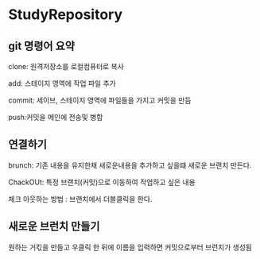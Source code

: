 # StudyRepository

## git 명령어 요약

clone: 원격저장소를 로컬컴퓨터로 복사

add: 스테이지 영역에 작업 파일 추가

commit: 세이브, 스테이지 영역에 파일들을 가지고  커밋을 만듬

push:커밋을 메인에 전송및 병합

## 연결하기 
brunch: 기존 내용을 유지한채 새로운내용을 추가하고 싶을떄 새로운 브랜치 만든다.

ChackOUt: 특정 브랜치(커밋)으로 이동하여 작업하고 싶은 내용

체크 아웃하는 방법 : 브랜치에서 더블클릭을 한다.

## 새로운 브런치 만들기 
원하는 거킧을 만들고 우클릭 한 뒤에 이름을 입력하면 
커밋으로부터 브런치가 생성됨

